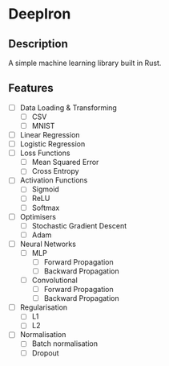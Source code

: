 # DeepIron

## Description
A simple machine learning library built in Rust.

## Features

- [ ] Data Loading & Transforming
    - [ ] CSV
    - [ ] MNIST
- [ ] Linear Regression
- [ ] Logistic Regression
- [ ] Loss Functions
    - [ ] Mean Squared Error
    - [ ] Cross Entropy
- [ ] Activation Functions
    - [ ] Sigmoid
    - [ ] ReLU
    - [ ] Softmax
- [ ] Optimisers
    - [ ] Stochastic Gradient Descent
    - [ ] Adam
- [ ] Neural Networks
    - [ ] MLP
        - [ ] Forward Propagation
        - [ ] Backward Propagation
    - [ ] Convolutional
        - [ ] Forward Propagation
        - [ ] Backward Propagation
- [ ] Regularisation
    - [ ] L1
    - [ ] L2
- [ ] Normalisation
    - [ ] Batch normalisation
    - [ ] Dropout
